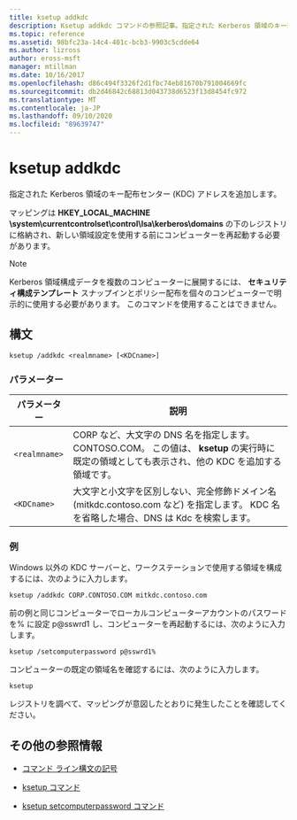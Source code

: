 ```yaml
---
title: ksetup addkdc
description: Ksetup addkdc コマンドの参照記事。指定された Kerberos 領域のキー配布センター (KDC) アドレスを広告します。
ms.topic: reference
ms.assetid: 98bfc23a-14c4-401c-bcb3-9903c5cdde64
ms.author: lizross
author: eross-msft
manager: mtillman
ms.date: 10/16/2017
ms.openlocfilehash: d86c494f3326f2d1fbc74eb81670b791004669fc
ms.sourcegitcommit: db2d46842c68813d043738d6523f13d8454fc972
ms.translationtype: MT
ms.contentlocale: ja-JP
ms.lasthandoff: 09/10/2020
ms.locfileid: "89639747"
---
```

# <a name="ksetup-addkdc"></a>ksetup addkdc

指定された Kerberos 領域のキー配布センター (KDC) アドレスを追加します。

マッピングは **HKEY_LOCAL_MACHINE \system\currentcontrolset\control\lsa\kerberos\domains** の下のレジストリに格納され、新しい領域設定を使用する前にコンピューターを再起動する必要があります。

> [!NOTE]
> Kerberos 領域構成データを複数のコンピューターに展開するには、 **セキュリティ構成テンプレート** スナップインとポリシー配布を個々のコンピューターで明示的に使用する必要があります。 このコマンドを使用することはできません。

## <a name="syntax"></a>構文

```
ksetup /addkdc <realmname> [<KDCname>]
```

### <a name="parameters"></a>パラメーター

| パラメーター | 説明 |
| --------- | ----------- |
| `<realmname>` | CORP など、大文字の DNS 名を指定します。CONTOSO.COM。 この値は、 **ksetup** の実行時に既定の領域としても表示され、他の KDC を追加する領域です。 |
| `<KDCname>` | 大文字と小文字を区別しない、完全修飾ドメイン名 (mitkdc.contoso.com など) を指定します。 KDC 名を省略した場合、DNS は Kdc を検索します。 |

### <a name="examples"></a>例

Windows 以外の KDC サーバーと、ワークステーションで使用する領域を構成するには、次のように入力します。

```
ksetup /addkdc CORP.CONTOSO.COM mitkdc.contoso.com
```

前の例と同じコンピューターでローカルコンピューターアカウントのパスワードを% に設定 p@sswrd1 し、コンピューターを再起動するには、次のように入力します。

```
ksetup /setcomputerpassword p@sswrd1%
```

コンピューターの既定の領域名を確認するには、次のように入力します。

```
ksetup
```
レジストリを調べて、マッピングが意図したとおりに発生したことを確認してください。

## <a name="additional-references"></a>その他の参照情報

- [コマンド ライン構文の記号](command-line-syntax-key.md)

- [ksetup コマンド](ksetup.md)

- [ksetup setcomputerpassword コマンド](ksetup-setcomputerpassword.md)
